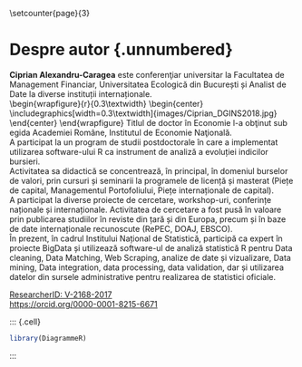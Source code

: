 \setcounter{page}{3}

# Despre autor {.unnumbered}  

__Ciprian Alexandru-Caragea__ este conferenţiar universitar la Facultatea de Management Financiar, Universitatea Ecologică din București și Analist de Date la diverse instituții internaționale.  
\begin{wrapfigure}{r}{0.3\textwidth}
  \begin{center}
    \includegraphics[width=0.3\textwidth]{images/Ciprian_DGINS2018.jpg}
  \end{center}
\end{wrapfigure}
Titlul de doctor în Economie l-a obţinut sub egida Academiei Române, Institutul de Economie Naţională.  
A participat la un program de studii postdoctorale în care a implementat utilizarea software-ului R ca instrument de analiză a evoluției indicilor bursieri.  
Activitatea sa didactică se concentrează, în principal, în domeniul burselor de valori, prin cursuri și seminarii la programele de licență și masterat (Piețe de capital, Managementul Portofoliului, Piețe internaționale de capital).   
A participat la diverse proiecte de cercetare, workshop-uri, conferințe naționale și internaționale.
Activitatea de cercetare a fost pusă în valoare prin publicarea studiilor în reviste din țară și din Europa, precum și în baze de date internaționale recunoscute (RePEC, DOAJ, EBSCO).  
În prezent, în cadrul Institului Național de Statistică, participă ca expert în proiecte BigData și utilizează software-ul de analiză statistică R pentru Data cleaning, Data Matching, Web Scraping, analize de date și vizualizare, Data mining, Data integration, data processing, data validation, dar și utilizarea datelor din sursele administrative pentru realizarea de statistici oficiale.  

[ResearcherID: V-2168-2017](http://www.researcherid.com/rid/V-2168-2017)  
https://orcid.org/0000-0001-8215-6671  



::: {.cell}

```{.r .cell-code}
library(DiagrammeR)
```
:::
